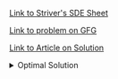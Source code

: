 [Link to Striver's SDE Sheet](https://takeuforward.org/interviews/strivers-sde-sheet-top-coding-interview-problems/)

[Link to problem on GFG](https://practice.geeksforgeeks.org/problems/topological-sort/1)

[Link to Article on Solution](https://takeuforward.org/data-structure/topological-sort-bfs/)

<details><summary>Optimal Solution</summary>

Optimal Solution: TC = `O(V + E)`, SC = `O(V + V)`

Total Time Taken: `0.17`


<details><summary>Clean Code</summary>

![](https://github.com/archishmanghos/code-images/blob/master/GFG/topological-sort-bfs.png)

</details>

</details>